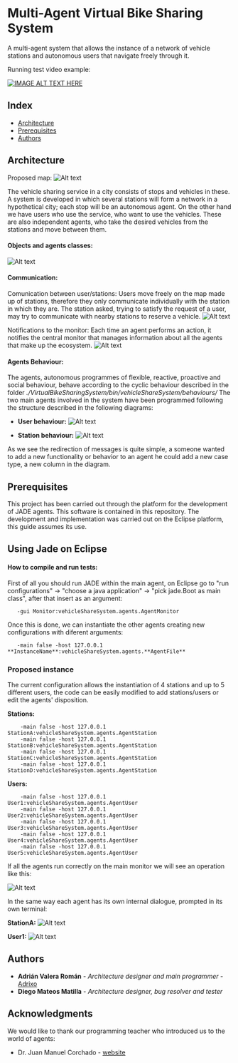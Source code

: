 # Multi-Agent Virtual Bike Sharing System

A multi-agent system that allows the instance of a network of vehicle stations and autonomous users that navigate freely through it.

Running test video example:

[![IMAGE ALT TEXT HERE](https://img.youtube.com/vi/zJhrfXbQmQU/0.jpg)](https://www.youtube.com/watch?v=zJhrfXbQmQU)


## Index

  - [Architecture](#Architecture)
  - [Prerequisites](#Prerequisites)
  - [Authors](#Authors)

## Architecture ##

Proposed map:
![Alt text](doc/Map.png?raw=true "ClassDiagram")

The vehicle sharing service in a city consists of stops and vehicles in these. A system is developed in which several stations will form a network in a hypothetical city; each stop will be an autonomous agent.
On the other hand we have users who use the service, who want to use the vehicles. These are also independent agents, who take the desired vehicles from the stations and move between them.

#### Objects and agents classes:


![Alt text](doc/classDiagram.png?raw=true "ClassDiagram")


#### Communication:

Comunication between user/stations:
Users move freely on the map made up of stations, therefore they only communicate individually with the station in which they are. The station asked, trying to satisfy the request of a user, may try to communicate with nearby stations to reserve a vehicle.
![Alt text](doc/communicationUserStation.png?raw=true "Comunication between agents")

Notifications to the monitor:
Each time an agent performs an action, it notifies the central monitor that manages information about all the agents that make up the ecosystem.
![Alt text](doc/communicationMonitor.png?raw=true "Comunication with monitor")

#### Agents Behaviour:
The agents, autonomous programmes of flexible, reactive, proactive and social behaviour, behave according to the cyclic behaviour described in the folder *./VirtualBikeSharingSystem/bin/vehicleShareSystem/behaviours/*
The two main agents involved in the system have been programmed following the structure described in the following diagrams: 

- **User behaviour:**
![Alt text](doc/userBehaviour.png?raw=true "User Behaviour")

- **Station behaviour:**
![Alt text](doc/stationBehaviour.png?raw=true "Station Behaviour")

As we see the redirection of messages is quite simple, a someone wanted to add a new functionality or behavior to an agent he could add a new case type, a new column in the diagram.

## Prerequisites ##
This project has been carried out through the platform for the development of JADE agents. This software is contained in this repository. The development and implementation was carried out on the Eclipse platform, this guide assumes its use.

## Using Jade on Eclipse ##

#### How to compile and run tests:

First of all you should run JADE within the main agent, on Eclipse go to "run configurations" -> "choose a java application" -> "pick jade.Boot as main class", after that insert as an argument:
```
   -gui Monitor:vehicleShareSystem.agents.AgentMonitor 
```

Once this is done, we can instantiate the other agents creating new configurations with diferent arguments: 
```
   -main false -host 127.0.0.1 **InstanceName**:vehicleShareSystem.agents.**AgentFile**
```

### Proposed instance
The current configuration allows the instantiation of 4 stations and up to 5 different users, the code can be easily modified to add stations/users or edit the agents' disposition.

**Stations:**
```
    -main false -host 127.0.0.1 StationA:vehicleShareSystem.agents.AgentStation
    -main false -host 127.0.0.1 StationB:vehicleShareSystem.agents.AgentStation
    -main false -host 127.0.0.1 StationC:vehicleShareSystem.agents.AgentStation
    -main false -host 127.0.0.1 StationD:vehicleShareSystem.agents.AgentStation
```
**Users:**
```
    -main false -host 127.0.0.1 User1:vehicleShareSystem.agents.AgentUser
    -main false -host 127.0.0.1 User2:vehicleShareSystem.agents.AgentUser
    -main false -host 127.0.0.1 User3:vehicleShareSystem.agents.AgentUser
    -main false -host 127.0.0.1 User4:vehicleShareSystem.agents.AgentUser
    -main false -host 127.0.0.1 User5:vehicleShareSystem.agents.AgentUser
```

If all the agents run correctly on the main monitor we will see an operation like this:

![Alt text](doc/monitorExample.png?raw=true "ClassDiagram")

In the same way each agent has its own internal dialogue, prompted in its own terminal:

**StationA:**
![Alt text](doc/stationExample.png?raw=true "ClassDiagram")

**User1:**
![Alt text](doc/userExample.png?raw=true "ClassDiagram")

## Authors ## 

* **Adrián Valera Román** - *Architecture designer and main programmer* - [Adrixo](https://github.com/adrixo)
* **Diego Mateos Matilla** - *Architecture designer, bug resolver and tester* 

## Acknowledgments

We would like to thank our programming teacher who introduced us to the world of agents:
* Dr. Juan Manuel Corchado - [website](https://corchado.net/)
